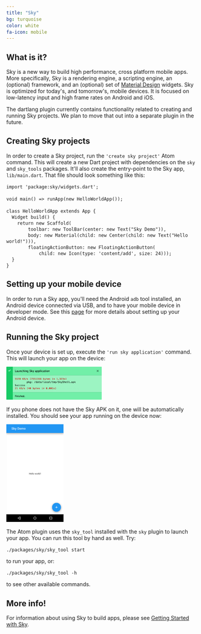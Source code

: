```yaml
---
title: "Sky"
bg: turquoise  
color: white  
fa-icon: mobile
---
```


## What is it?

Sky is a new way to build high performance, cross platform mobile apps. More
specifically, Sky is a rendering engine, a scripting engine, an (optional)
framework, and an (optional) set of
[Material Design](https://www.google.com/design/spec/material-design/introduction.html)
widgets. Sky is optimized for today's, and tomorrow's, mobile devices. It is
focused on low-latency input and high frame rates on Android and iOS.

The dartlang plugin currently contains functionality related to creating and
running Sky projects. We plan to move that out into a separate plugin in the
future.

## Creating Sky projects

In order to create a Sky project, run the `'create sky project'` Atom command.
This will create a new Dart project with dependencies on the `sky` and
`sky_tools` packages. It'll also create the entry-point to the Sky app,
`lib/main.dart`. That file should look something like this:

    import 'package:sky/widgets.dart';

    void main() => runApp(new HelloWorldApp());

    class HelloWorldApp extends App {
      Widget build() {
        return new Scaffold(
            toolbar: new ToolBar(center: new Text("Sky Demo")),
            body: new Material(child: new Center(child: new Text("Hello world!"))),
            floatingActionButton: new FloatingActionButton(
                child: new Icon(type: 'content/add', size: 24)));
      }
    }

## Setting up your mobile device

In order to run a Sky app, you'll need the Android `adb` tool installed, an
Android device connected via USB, and to have your mobile device in developer
mode. See this
[page](https://github.com/domokit/sky_engine/blob/master/sky/packages/sky/README.md#setting-up-your-android-device)
for more details about setting up your Android device.

## Running the Sky project

Once your device is set up, execute the `'run sky application'` command. This
will launch your app on the device:

<img src="img/sky_launch.png" width="50%" class="img-centered"/>

If you phone does not have the Sky APK on it, one will be automatically
installed. You should see your app running on the device now:

<img src="img/sky_screen.png" width="30%" class="img-centered"/>

The Atom plugin uses the `sky_tool` installed with the `sky` plugin to launch
your app. You can run this tool by hand as well. Try:

    ./packages/sky/sky_tool start

to run your app, or:

    ./packages/sky/sky_tool -h

to see other available commands.

## More info!

For information about using Sky to build apps, please see
[Getting Started with Sky](https://github.com/domokit/sky_engine/blob/master/sky/packages/sky/README.md).

